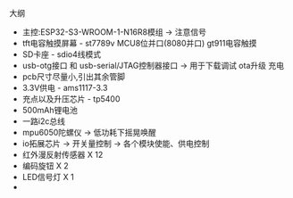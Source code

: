 大纲

- 主控:ESP32-S3-WROOM-1-N16R8模组 -> 注意信号
- tft电容触摸屏幕 - st7789v MCU8位并口(8080并口)  gt911电容触摸
- SD卡座 - sdio4线模式
- usb-otg接口 和 usb-serial/JTAG控制器接口 -> 用于下载调试 ota升级 充电
- pcb尺寸尽量小,引出其余管脚
- 3.3V供电 - ams1117-3.3
- 充点以及升压芯片 - tp5400
- 500mAh锂电池
- 一路i2c总线
- mpu6050陀螺仪 -> 低功耗下摇晃唤醒
- io拓展芯片 -> 开关量控制 -> 各个模块使能、供电控制
- 红外漫反射传感器 X 12
- 编码旋钮 X 2
- LED信号灯 X 1
- 

